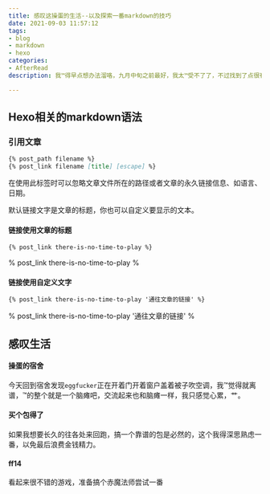 ```yaml
---
title: 感叹这操蛋的生活--以及探索一番markdown的技巧
date: 2021-09-03 11:57:12
tags:
- blog
- markdown
- hexo
categories:
- AfterRead
description: 我™得早点想办法溜咯，九月中旬之前最好，我太™受不了了，不过找到了点很有用的东西

---
```


## Hexo相关的markdown语法

### 引用文章

```markdown
{% post_path filename %}
{% post_link filename [title] [escape] %}
```

在使用此标签时可以忽略文章文件所在的路径或者文章的永久链接信息、如语言、日期。

默认链接文字是文章的标题，你也可以自定义要显示的文本。

#### 链接使用文章的标题

```markdown
{% post_link there-is-no-time-to-play %}
```

% post_link there-is-no-time-to-play %

#### 链接使用自定义文字

```markdown
{% post_link there-is-no-time-to-play '通往文章的链接' %}
```

% post_link there-is-no-time-to-play '通往文章的链接' %

## 感叹生活

#### 操蛋的宿舍

今天回到宿舍发现`eggfucker`正在开着门开着窗户盖着被子吹空调，我™觉得就离谱，™的整个就是一个脑瘫吧，交流起来也和脑瘫一样，我只感觉心累，艹。

#### 买个包得了
​	如果我想要长久的往各处来回跑，搞一个靠谱的包是必然的，这个我得深思熟虑一番，以免最后浪费金钱精力。

#### ff14

看起来很不错的游戏，准备搞个赤魔法师尝试一番
